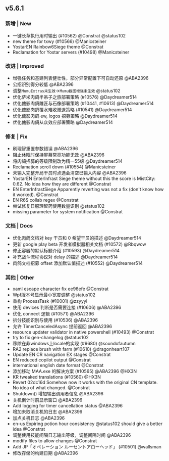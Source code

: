 ## v5.6.1

### 新增 | New

* 一键长草执行用时输出 (#10562) @Constrat @status102
* new theme for txwy (#10566) @Manicsteiner
* YostarEN Rainbow6Siege theme @Constrat
* Reclamation for Yostar servers (#10498) @Manicsteiner

### 改进 | Improved

* 增强任务和基建列表健壮性，部分异常配置下可自动还原 @ABA2396
* 公招识别得分较低 @ABA2396
* 调整`MumuExtras未生效`->`Mumu截图增强未生效` @status102
* 优化萨米肉鸽半吊子之旅部署策略 (#10576) @Daydreamer514
* 优化傀影肉鸽雕匠与石像部署策略 (#10441, #10613) @Daydreamer514
* 优化傀影肉鸽覆水难收撤退策略 (#10541) @Daydreamer514
* 优化傀影肉鸽 ew, logos 招募策略 @Daydreamer514
* 优化傀影肉鸽从众效应部署策略 @Daydreamer514

### 修复 | Fix

* 刷理智重置参数错误 @ABA2396
* 阻止休眠时保持屏幕常亮功能无效 @ABA2396
* 将肉鸽招募的等级限制改为精一55级 @Daydreamer514
* Reclamation scroll down (#10554) @Manicsteiner
* 未输入完整开局干员时点选会清空已输入内容 @ABA2396
* YostarEN EnterInfrast Siege theme without this the score is MistCity: 0.62. No idea how they are different @Constrat
* EN EnterInfrastSiege Apparently reverting was not a fix (don't know how it worked). @Constrat
* EN R6S collab regex @Constrat
* 尝试修复日服理智药使用数量识别 @status102
* missing parameter for system notification @Constrat

### 文档 | Docs

* 优化肉鸽文档对 key 干员和 0 希望干员的描述 @Daydreamer514
* 更新 google play beta 开发者模拟器相关文档 (#10572) @Rbqwow
* 修正容器的默认标题介绍 (#10593) @Daydreamer514
* 补充战斗流程协议对 delay 的描述 @Daydreamer514
* 肉鸽文档招募 offset 添加默认值描述 (#10552) @Daydreamer514

### 其他 | Other

* xaml escape character fix ee96efe @Constrat
* Wpf版本号显示最小宽度调整 @status102
* 重构 ProcessTask (#10001) @zzyyyl
* 使用 devices 判断是否需要连接 (#10606) @ABA2396
* 优化 connect 逻辑 (#10571) @ABA2396
* 拆分技能识别与使用 (#10536) @ABA2396
* 允许 TimerCanceledAsync 提前返回 @ABA2396
* resource updater validator in native powershell (#10493) @Constrat
* try to fix gen-changelog @status102
* 移除在非windows上locale的实现 (#9680) @soundofautumn
* RA2 replace brush with farm (#10610) @dragonheart107
* Update EN CR navigation EX stages @Constrat
* EN reduced copilot output @Constrat
* international english date format @Constrat
* 添加移动 MAA.exe 的解决方案 (#10565) @ABA2396 @HX3N
* KR tweaked translations (#10560) @HX3N
* Revert 02dc16d Somehow now it works with the original CN template. No idea of what changed. @Constrat
* Shutdown() 增加输出调用者信息 @ABA2396
* 关机倒计时前显示窗口 @ABA2396
* Add logging for timer cancellation status @ABA2396
* 增加未取消关机的日志 @ABA2396
* 加点关机日志 @ABA2396
* en-us Expiring potion hour consistency @status102 should give a better idea @Constrat
* 调整使用技能间隔日志输出等级，调整间隔时间 @ABA2396
* modify files to allow changes @Constrat
* Add JP「オペレーション ルーセントアローヘッド」 (#10501) @wallsman
* 修改存储的构建日期 @ABA2396

